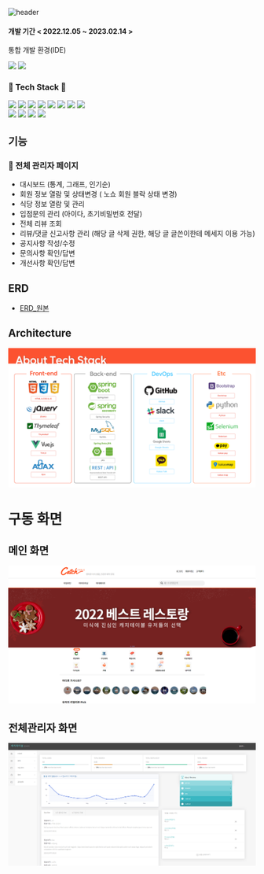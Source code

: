 ![header](https://capsule-render.vercel.app/api?type=waving&color=auto&height=300&section=header&text=CatchTable&fontSize=90&animation=fadeIn&fontAlignY=38&desc=Admin&descAlignY=51&descAlign=62)


<h4> 개발 기간 < 2022.12.05 ~ 2023.02.14 > </h4>
	
통합 개발 환경(IDE)
<div align="LEFT">
	<img src="https://img.shields.io/badge/IntelliJIDEA-000000?style=flat&logo=INTELLIJIDEA&logoColor=white" />
	<img src="https://img.shields.io/badge/Visual Studio Code-007ACC?style=flat&logo=Visual Studio Code&logoColor=white" />
</div>

<div align="LEFT">
	<h3> 🌈 Tech Stack 🌈 </h3>
	<img src="https://img.shields.io/badge/Java-007396?style=flat&logo=Java&logoColor=white" />
	<img src="https://img.shields.io/badge/HTML5-E34F26?style=flat&logo=HTML5&logoColor=white" />
	<img src="https://img.shields.io/badge/CSS3-1572B6?style=flat&logo=CSS3&logoColor=white" />
	<img src="https://img.shields.io/badge/JavaScript-lightgrey?style=flat&logo=JavaScript&logoColor=#F7DF1E" />
	<img src="https://img.shields.io/badge/jQuery-blueviolet?style=flat&logo=jQuery&logoColor=#0769AD" />
	<img src="https://img.shields.io/badge/Thymeleaf-green?style=flat&logo=Thymeleaf&logoColor=#005F0F" />
	<img src="https://img.shields.io/badge/Vue.js-yellowgreen?style=flat&logo=Vue.js&logoColor=#4FC08D" />
	<img src="https://img.shields.io/badge/ajax-007396?style=flat&logo=ajax&logoColor=white" />
	<br>
	<img src="https://img.shields.io/badge/Spring Boot-yellow?style=flat&logo=Spring Boot&logoColor=#6DB33F" />
	<img src="https://img.shields.io/badge/MySQL-9cf?style=flat&logo=MySQL&logoColor=#4479A1" />
  	<img src="https://img.shields.io/badge/JPA_Hibernate -59666C?style=flat&logo=Hibernate&logoColor=white" />
	<img src="https://img.shields.io/badge/KakaoAPI -FFCD00?style=flat&logo=Kakao&logoColor=brown" />	
</div>

## 기능

### 👤 전체 관리자 페이지
- 대시보드 (통계, 그래프, 인기순)
- 회원 정보 열람 및 상태변경 ( 노쇼 회원 블락 상태 변경)
- 식당 정보 열람 및 관리
- 입점문의 관리 (아이다, 초기비밀번호 전달)
- 전체 리뷰 조회
- 리뷰/댓글 신고사항 관리 (해당 글 삭제 권한, 해당 글 글쓴이한테 메세지 이용 가능)
- 공지사항 작성/수정
- 문의사항 확인/답변
- 개선사항 확인/답변

## ERD
* [ERD_원본](https://github.com/ghdwhd0302/catchMind/blob/main/src/main/resources/static/images/erd11.png?raw=true)
	
## Architecture
![image](https://github.com/ghdwhd0302/catchMind/blob/main/src/main/resources/static/images/tech.png?raw=true)	

# 구동 화면
## 메인 화면
![image](https://github.com/ghdwhd0302/catchMind/blob/main/src/main/resources/static/images/index.png?raw=true)

## 전체관리자 화면
![image](https://github.com/ghdwhd0302/catchMind/blob/main/src/main/resources/static/images/admin.png?raw=true)

